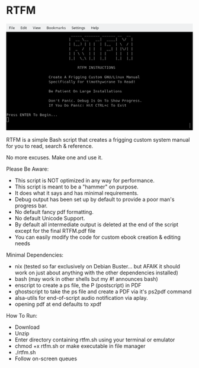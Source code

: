 # RTFM
 ![RTFM](https://github.com/timothywcrane/RTFM/blob/main/rtfm.png?raw=true)
    
RTFM is a simple Bash script that creates a frigging custom system manual for you to read, search & reference.

No more excuses. Make one and use it.

Please Be Aware:

* This script is NOT optimized in any way for performance. 
* This script is meant to be a "hammer" on purpose.
* It does what it says and has minimal requirements.
* Debug output has been set up by default to provide a poor man's progress bar. 
* No default fancy pdf formatting.
* No default Unicode Support.
* By default all intermediate output is deleted at the end of the script except for the final RTFM.pdf file
* You can easily modify the code for custom ebook creation & editing needs

Minimal Dependencies:

* nix (tested so far exclusively on Debian Buster... but AFAIK it should work on just about anything with the other dependencies installed)
* bash (may work in other shells but my #! announces bash)
* enscript to create a ps file, the P (postscript) in PDF
* ghostscript to take the ps file and create a PDF via it's ps2pdf command
* alsa-utils for end-of-script audio notification via aplay.
* opening pdf at end defaults to xpdf
 
 How To Run:
 
* Download
* Unzip
* Enter directory containing rtfm.sh using your terminal or emulator
* chmod +x rtfm.sh or make executable in file manager
* ./rtfm.sh
* Follow on-screen queues
